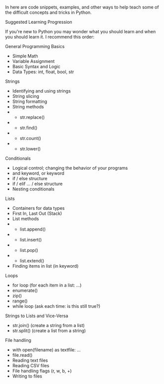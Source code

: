 In here are code snippets, examples, and other ways to help teach some of the difficult concepts and tricks in Python.

Suggested Learning Progression

If you're new to Python you may wonder what you should learn and when you should learn it.  I recommend this order:

General Programming Basics
- Simple Math
- Variable Assignment
- Basic Syntax and Logic
- Data Types: int, float, bool, str

Strings
- Identifying and using strings
- String slicing
- String formatting
- String methods
- - str.replace()
- - str.find()
- - str.count()
- - str.lower()

Conditionals
- Logical control; changing the behavior of your programs
- and keyword, or keyword
- if / else structure
- if / elif ... / else structure
- Nesting conditionals

Lists
- Containers for data types
- First In, Last Out (Stack)
- List methods
- - list.append()
- - list.insert()
- - list.pop()
- - list.extend()
- Finding items in list (in keyword)

Loops
- for loop (for each item in a list: ...)
- enumerate()
- zip()
- range()
- while loop (ask each time: is this still true?)

Strings to Lists and Vice-Versa
- str.join() (create a string from a list)
- str.split() (create a list from a string)

File handling
- with open(filename) as textfile: ...
- file.read()
- Reading text files 
- Reading CSV files
- File handling flags (r, w, b, +)
- Writing to files